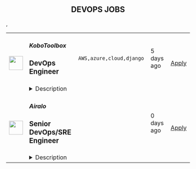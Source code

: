<div align="center"><h2>DEVOPS JOBS</h2></div><table><tr>
                <td width="100" height="100" rowspan="2">
                    <img src="https://remotive.com/job/1909405/logo" width="38px" height="auto">
                </td>
                <td width="300">
                    <h5>KoboToolbox</h5>
                    <h3>DevOps Engineer</h3>
                </td>
                <td width="300">
                    <code>AWS,azure,cloud,django</code>
                </td>
                <td width="200">
                <text>5 days ago</text>
                </td>
                <td width="100" rowspan="2">
                <a href="https://remotive.com/remote-jobs/design/devops-engineer-1909405" align="right" target="_blank">Apply</a>
                </td>
            </tr>
            <tr>
                <td colspan="3">
                <details><summary>Description</summary>
                <p><strong>Location:</strong> Remote<br><strong>Availability:</strong> 35-40 hours per week<br><strong>Working hours:</strong> Non-US East business hours<br><strong>Reporting to:</strong> DevOps Lead</p>
<p> </p>
<p><a href="http://www.kobotoolbox.org/" rel="nofollow">KoboToolbox</a> has an immediate opening for a highly skilled and motivated DevOps Engineer to fill a full-time position of approximately 35-40 hours per week, ideally for a commitment of at least 1 year. As a member of our team, you will contribute directly to developing code and infrastructure used by over 14,000 nonprofit organizations around the world who collect more than 20 million surveys a month to create data-driven change.</p>
<p>You will play a crucial role in managing our AWS and Azure infrastructure, ensuring optimal performance, reliability, and security of our systems. The ideal candidate will develop a comprehensive understanding of our codebase and how it runs, enabling them to proactively respond to complex issues and prevent future ones.</p>
<p>If you’re passionate about leveraging technology to make a positive impact, we want to hear from you!</p>
<p>Important: To support the global distribution of our users, we are looking for a candidate whose work hours align with either Central European, Eastern European, or New Zealand / Australian Eastern time zones. To facilitate real-time team collaboration when required, some overlap with US Eastern Time will also be needed.</p>
<p>Responsibilities</p>
<ul style="">
<li style="">Manage AWS infrastructure using tools such as Terraform/OpenTofu to provision, configure, and maintain cloud resources efficiently.</li>
<li style="">Respond promptly to outages and incidents, implementing effective solutions to minimize downtime and ensure service continuity.</li>
<li style="">Engage in on-call hours with 1 hour response time, at additional compensation.</li>
<li style="">Collaborate with development teams to automate CI/CD pipelines, streamline deployment processes, and improve release management.</li>
<li style="">Monitor site analytics, including performance, usage, and error metrics, to identify areas for optimization and enhance user experience.</li>
<li style="">Work closely with developers to implement SysAdmin objectives, such as optimizing database queries and improving system performance.</li>
<li style="">Review AWS budgets and implement cost saving strategies such as AWS savings plans.</li>
<li style="">Engage in coding projects to automate and meet DevOps goals.</li>
<li style="">Maintain infrastructure documentation.</li>
<li style="">Mentor staff learning to interact with systems.</li>
</ul>
<p> </p>
<p><br><br><strong>Requirements</strong><br><br>Required Qualifications</p>
<ul style="">
<li style="">Proven experience managing infrastructure in a production environment.</li>
<li style="">Proficiency with Infrastructure as Code tools such as Terraform.</li>
<li style="">Strong understanding of CI/CD principles and experience implementing automation pipelines.</li>
<li style="">Familiarity with site analytics tools for performance monitoring and error tracking.</li>
<li style="">Knowledge of database administration and optimization techniques.</li>
<li style="">Passion for supporting data-driven social impact through open source technology.</li>
<li style="">Solid programming skills with proficiency in scripting languages (e.g., Python, Bash).</li>
<li style="">Excellent problem-solving skills and ability to troubleshoot complex technical issues.</li>
<li style="">Ability to break apart high level goals into specific tasks.</li>
<li style="">Strong communication and collaboration skills.</li>
<li style="">Ability to work effectively in a team environment.</li>
<li style="">Proficiency with spoken and written English.</li>
</ul>
<p>Preferred Qualifications</p>
<ul style="">
<li style="">Bachelor’s degree in Computer Science, Engineering, or related field.</li>
<li style="">Experience working in a nonprofit or mission-driven organization.</li>
<li style="">Familiarity with Docker and container orchestration tools (e.g., Kubernetes).</li>
<li style="">Experience with Django, React, Postgres, Redis, and Mongo.</li>
<li style="">Python programming experience.</li>
<li style="">Understanding of security best practices for cloud environments.</li>
<li style="">Experience with agile methodologies and working in cross-functional teams.</li>
</ul>
<p> </p>
<p><br><br><strong>Benefits</strong><br><br></p>
<ul style="">
<li style="">Genuine Impact: Contribute directly to projects that impact millions of people around the world globally, working alongside the largest international humanitarian organizations as well as thousands of national and small community based partners in 200 countries.</li>
<li style="">Meaningful Work Environment: Join a team that believes work should be meaningful as well as fun, tackling global challenges through innovative data collection and management tools with a proven impact for lasting change.</li>
<li style="">Diverse Team: Be part of an amazing, progressive, and globally diverse team that values diversity, equity, and inclusion across all spectrums.</li>
<li style="">Flexible Work Culture: Enjoy mutual flexibility, the option for a 4-day workweek, and supported by a culture that prioritizes work-life balance.</li>
<li style="">Professional Development: Benefit from generous professional development options.</li>
</ul>
<img src="https://remotive.com/job/track/1909405/blank.gif?source=public_api" alt=""/>
                </details>
                </td>
            </tr>,<tr>
                <td width="100" height="100" rowspan="2">
                    <img src="https://lever-client-logos.s3.us-west-2.amazonaws.com/55028a36-609c-479c-9553-d4689ff2dd8c-1669620566663.png" width="38px" height="auto">
                </td>
                <td width="300">
                    <h5>Airalo</h5>
                    <h3>Senior DevOps/SRE Engineer</h3>
                </td>
                <td width="300">
                    <code></code>
                </td>
                <td width="200">
                <text>0 days ago</text>
                </td>
                <td width="100" rowspan="2">
                <a href="https://jobs.lever.co/airalo/bb8cb1a8-de8b-40bb-989f-d60f3b674e19" align="right" target="_blank">Apply</a>
                </td>
            </tr>
            <tr>
                <td colspan="3">
                <details><summary>Description</summary>
                <div><b>About Airalo</b></div><div>Alo! Airalo is the world’s first eSIM store that helps people connect in over 200+ countries and regions across the globe. We are building the next digital service that revolutionizes the telecom industry. We are a travel-tech company and an equal-opportunity environment that values and executes diversity, inclusion, and equity. Our team is spread across 50+ countries and six continents. What glues us together is our commitment to changing the way you connect<span style="font-size: 13.3333px">. </span></div><div><br></div><div><b>About you</b></div><div>We hope that you care deeply about the quality of your work, the intrinsic worth of tasks, and the success of your team. You are self-disciplined and do not require micromanagement in terms of your skillset and work ethic. You do your best to flourish as an individual every day while working hard to foster a collaborative team environment. You believe in the importance of being — and staying — authentic, honest, positive, and kind. You are a good interlocutor with clear and concise communication. You are able to manage multiple projects, have an analytical mind, pay keen attention to detail, and love to get your hands dirty. You are cognizant, tolerant, and welcoming of vulnerabilities and cultural differences.</div><div><br></div><div><b>About the Role</b></div><div><b>Position</b>: Full-time / Employee</div><div><b>Location:</b>&nbsp;Remote-first </div><div><b>Benefits:</b>&nbsp;Health Insurance, work-from-anywhere stipend, annual wellness &amp; learning credits, annual all-expenses-paid company retreat in a gorgeous destination &amp; other benefits</div><div><br></div><div>We are looking for an experienced DevOps Engineer to join our growing development team. We welcome talented, passionate, innovative, result-oriented professionals who are highly skilled in AWS, Docker, CI/CD design and development, configuration management.</div><h3>Responsibilities include, but are not limited to:</h3><li>Drive continuous improvement, continuous delivery, and lean practices within the team</li><li>Maintain and develop existing cloud infrastructure</li><li>Ensures a high level of end-user satisfaction by advocating and implementing practices, metrics and monitoring tools with a user perspective in mind</li><li>Improve observability of existing systems</li><li>Implement automation, testing and deployment pipelines (CI/CD)</li><li>Improve monitoring that alerts on anomalies rather than incidents, and infrastructure-as-code</li><li>Own the reliability and security of cloud infrastructure and services</li><li>Participate in system design consulting, platform management, and capacity planning</li><li>Be on an on-call (PagerDuty) rotation to respond to incidents that impact availability.</li>,<h3>Must-haves:</h3><li>Bachelor’s degree in Computer Engineering or a similar discipline.</li><li>5+ years of experience as DevOps Engineer.</li><li>5+ years of experience in Linux administration.</li><li>3+ years of experience with AWS services including strong knowledge in container orchestration.</li><li>Strong experience with Observability tools - logging/monitoring/alerting solutions.</li><li>Experience with CI/CD tools such as GitHub Actions, BitBucket CI/CD.</li><li>Experience with Configuration Management tools.</li><li>Comfortable with messaging systems (RabbitMQ, Kafka)</li><li>Experience and interest in infrastructure as a code approach (Terraform).</li><li>Strong development skills in scripting/programming language (Python, Bash, etc).</li><li>Experience in operating and automating Linux based systems.</li><li>Knowledge of distributed systems and microservices architecture.</li><li>Team player and open to new ideas.</li><li>Good communication skills and fluency in English.</li>,<h3>Good to haves:</h3><li>Prior experience with Scrum and other agile methods.</li><li>Prior work experience in telecommunications.</li><li>Knowledge of eSIM and GSMA related technologies and services.</li><div>If you are interested in this position, <b>please apply via the link.</b></div><div><br></div><div><i>We sincerely thank all applicants in advance for submitting their interest in this opportunity with Airalo. </i></div>
                </details>
                </td>
            </tr></table>